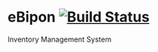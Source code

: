 # eBipon [![Build Status](https://travis-ci.org/iroon/ebipon.svg?branch=master)](https://travis-ci.org/iroon/ebipon)

Inventory Management System